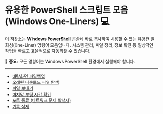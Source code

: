 # 유용한 PowerShell 스크립트 모음 (Windows One-Liners) 💻

이 저장소는 **Windows PowerShell** 콘솔에 바로 복사하여 사용할 수 있는 유용한 일회성(One-Liner) 명령어 모음입니다. 시스템 관리, 파일 정리, 정보 확인 등 일상적인 작업을 빠르고 효율적으로 자동화할 수 있습니다.

**🚨 중요:** 모든 명령어는 Windows PowerShell 환경에서 실행해야 합니다.

---

* [바탕화면 파일백업](#quick-backup)
* [오래된 다운로드 파일 탐색](#clean-old-downloads)
* [파일 보내기](#copy-file)
* [마지막 부팅 시간 확인](#last-boot)
* [포트 종료 (네트워크 문제 발생시)](#kill-port)
* [기록 삭제](#clear)

